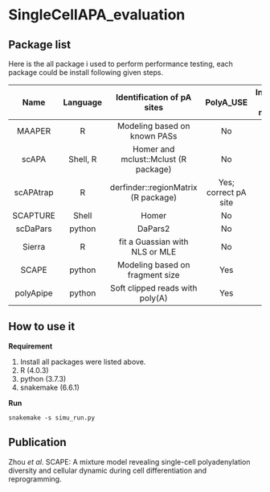 # SingleCellAPA_evaluation



## Package list

Here is the all package i used to perform performance testing, each package could be install following given steps.



|   Name    | Language |     Identification of  pA sites      |      PolyA_USE       | Invidual cell  matrix | Version |                          website                          |
| :-------: | :------: | :----------------------------------: | :------------------: | :-------------------: | :-----: | :-------------------------------------------------------: |
|  MAAPER   |    R     |     Modeling based on known PASs     |          No          |          No           |  1.1.1  |           https://github.com/Vivianstats/MAAPER           |
|   scAPA   | Shell, R | Homer and mclust::Mclust (R package) |          No          |          Yes          |  0.1.0  |             https://github.com/ElkonLab/scAPA             |
| scAPAtrap |    R     | derfinder::regionMatrix (R package)  | Yes; correct pA site |          Yes          |  0.1.0  |            https://github.com/BMILAB/scAPAtrap            |
| SCAPTURE  |  Shell   |                Homer                 |          No          |          Yes          |    1    |            https://github.com/YangLab/SCAPTURE            |
| scDaPars  |  python  |               DaPars2                |          No          |          No           |  0.1.0  |          https://github.com/YiPeng-Gao/scDaPars           |
|  Sierra   |    R     |    fit a Guassian with NLS or MLE    |          No          |          Yes          | 0.99.27 |              https://github.com/VCCRI/Sierra              |
|   SCAPE   |  python  |   Modeling based on fragment size    |          Yes          |          Yes          |  1.0.0  |            https://github.com/LuChenLab/SCAPE             |
| polyApipe |  python  |   Soft clipped reads with poly(A)    |         Yes          |          Yes          |  0.1.0  | https://github.com/MonashBioinformaticsPlatform/polyApipe |



## How to use it



**Requirement**

1. Install all packages were listed above.
2. R (4.0.3)
3. python (3.7.3)
4. snakemake (6.6.1)



**Run**

```shell
snakemake -s simu_run.py
```



## Publication

Zhou *et al*. SCAPE: A mixture model revealing single-cell polyadenylation diversity and cellular dynamic during cell differentiation and reprogramming.

